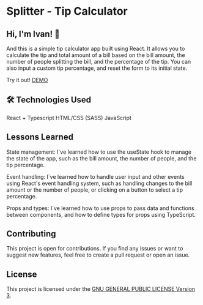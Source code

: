 # Splitter - Tip Calculator

## Hi, I'm Ivan! 👋

And this is a simple tip calculator app built using React. It allows you to calculate the tip and total amount of a bill based on the bill amount, the number of people splitting the bill, and the percentage of the tip. You can also input a custom tip percentage, and reset the form to its initial state.

Try it out! [DEMO](https://ivxvi.github.io/tip-calculator-splitter/)

## 🛠 Technologies Used

React + Typescript
HTML/CSS (SASS)
JavaScript

## Lessons Learned

State management: I`ve learned how to use the useState hook to manage the state of the app, such as the bill amount, the number of people, and the tip percentage.

Event handling: I`ve learned how to handle user input and other events using React's event handling system, such as handling changes to the bill amount or the number of people, or clicking on a button to select a tip percentage.

Props and types: I`ve learned how to use props to pass data and functions between components, and how to define types for props using TypeScript.

## Contributing

This project is open for contributions. If you find any issues or want to suggest new features, feel free to create a pull request or open an issue.

## License

This project is licensed under the [GNU GENERAL PUBLIC LICENSE Version 3](https://choosealicense.com/licenses/gpl-3.0/).
